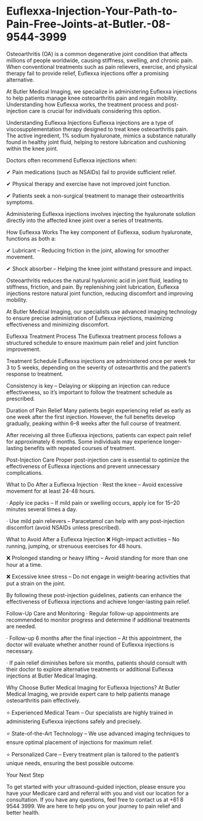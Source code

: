 # Euflexxa-Injection-Your-Path-to-Pain-Free-Joints-at-Butler.-08-9544-3999
Osteoarthritis (OA) is a common degenerative joint condition that affects millions of people worldwide, causing stiffness, swelling, and chronic pain. When conventional treatments such as pain relievers, exercise, and physical therapy fail to provide relief, Euflexxa injections offer a promising alternative.

At Butler Medical Imaging, we specialize in administering Euflexxa injections to help patients manage knee osteoarthritis pain and regain mobility. Understanding how Euflexxa works, the treatment process and post-injection care is crucial for individuals considering this option.

Understanding Euflexxa Injections
Euflexxa injections are a type of viscosupplementation therapy designed to treat knee osteoarthritis pain. The active ingredient, 1% sodium hyaluronate, mimics a substance naturally found in healthy joint fluid, helping to restore lubrication and cushioning within the knee joint.

Doctors often recommend Euflexxa injections when:

✔ Pain medications (such as NSAIDs) fail to provide sufficient relief.

✔ Physical therapy and exercise have not improved joint function.

✔ Patients seek a non-surgical treatment to manage their osteoarthritis symptoms.

Administering Euflexxa injections involves injecting the hyaluronate solution directly into the affected knee joint over a series of treatments.

How Euflexxa Works
The key component of Euflexxa, sodium hyaluronate, functions as both a:

✔ Lubricant – Reducing friction in the joint, allowing for smoother movement.

✔ Shock absorber – Helping the knee joint withstand pressure and impact.

Osteoarthritis reduces the natural hyaluronic acid in joint fluid, leading to stiffness, friction, and pain. By replenishing joint lubrication, Euflexxa injections restore natural joint function, reducing discomfort and improving mobility.

At Butler Medical Imaging, our specialists use advanced imaging technology to ensure precise administration of Euflexxa injections, maximizing effectiveness and minimizing discomfort.

Euflexxa Treatment Process
The Euflexxa treatment process follows a structured schedule to ensure maximum pain relief and joint function improvement.

Treatment Schedule
Euflexxa injections are administered once per week for 3 to 5 weeks, depending on the severity of osteoarthritis and the patient’s response to treatment.

Consistency is key – Delaying or skipping an injection can reduce effectiveness, so it’s important to follow the treatment schedule as prescribed.

Duration of Pain Relief
Many patients begin experiencing relief as early as one week after the first injection. However, the full benefits develop gradually, peaking within 6–8 weeks after the full course of treatment.

After receiving all three Euflexxa injections, patients can expect pain relief for approximately 6 months. Some individuals may experience longer-lasting benefits with repeated courses of treatment.

Post-Injection Care
Proper post-injection care is essential to optimize the effectiveness of Euflexxa injections and prevent unnecessary complications.

What to Do After a Euflexxa Injection
·         Rest the knee – Avoid excessive movement for at least 24-48 hours.

·         Apply ice packs – If mild pain or swelling occurs, apply ice for 15–20 minutes several times a day.

·         Use mild pain relievers – Paracetamol can help with any post-injection discomfort (avoid NSAIDs unless prescribed).

What to Avoid After a Euflexxa Injection
❌ High-impact activities – No running, jumping, or strenuous exercises for 48 hours.

❌ Prolonged standing or heavy lifting – Avoid standing for more than one hour at a time.

❌ Excessive knee stress – Do not engage in weight-bearing activities that put a strain on the joint.

By following these post-injection guidelines, patients can enhance the effectiveness of Euflexxa injections and achieve longer-lasting pain relief.

Follow-Up Care and Monitoring
·         Regular follow-up appointments are recommended to monitor progress and determine if additional treatments are needed.

·         Follow-up 6 months after the final injection – At this appointment, the doctor will evaluate whether another round of Euflexxa injections is necessary.

·         If pain relief diminishes before six months, patients should consult with their doctor to explore alternative treatments or additional Euflexxa injections at Butler Medical Imaging.

Why Choose Butler Medical Imaging for Euflexxa Injections?
At Butler Medical Imaging, we provide expert care to help patients manage osteoarthritis pain effectively.

⭐ Experienced Medical Team – Our specialists are highly trained in administering Euflexxa injections safely and precisely.

⭐ State-of-the-Art Technology – We use advanced imaging techniques to ensure optimal placement of injections for maximum relief.

⭐ Personalized Care – Every treatment plan is tailored to the patient’s unique needs, ensuring the best possible outcome.

Your Next Step
 

To get started with your ultrasound-guided injection, please ensure you have your Medicare card and referral with you and visit our location for a consultation. If you have any questions, feel free to contact us at +61 8 9544 3999. We are here to help you on your journey to pain relief and better health.
